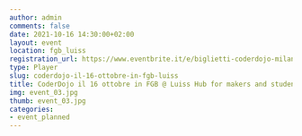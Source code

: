 ```yaml
---
author: admin
comments: false
date: 2021-10-16 14:30:00+02:00
layout: event
location: fgb_luiss
registration_url: https://www.eventbrite.it/e/biglietti-coderdojo-milano-presso-fgb-milano-luiss-hub-178005779077
type: Player
slug: coderdojo-il-16-ottobre-in-fgb-luiss
title: CoderDojo il 16 ottobre in FGB @ Luiss Hub for makers and students
img: event_03.jpg
thumb: event_03.jpg
categories:
- event_planned
---
```

